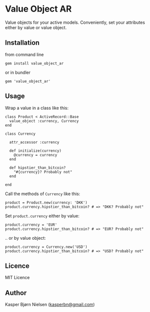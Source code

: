 # Value Object AR

Value objects for your active models. Conveniently, set your attributes either by value or value object.

## Installation

from command line

    gem install value_object_ar
    
or in bundler

    gem 'value_object_ar'

## Usage

Wrap a value in a class like this:

    class Product < ActiveRecord::Base
      value_object :currency, Currency
    end
    
    class Currency
      
      attr_accessor :currency
      
      def initialize(currency)
        @currency = currency
      end
      
      def hipstier_than_bitcoin?
        "#{currency}? Probably not"
      end

    end
    
Call the methods of `Currency` like this:

    product = Product.new(currency: 'DKK')
    product.currency.hipstier_than_bitcoin? # => "DKK? Probably not"

Set `product.currency` either by value:

    product.currency = 'EUR'
    product.currency.hipstier_than_bitcoin? # => "EUR? Probably not"
    
.. or by value object:
  
    product.currency = Currency.new('USD')
    product.currency.hipstier_than_bitcoin? # => "USD? Probably not"
  
## Licence

MIT Licence

## Author

Kasper Bjørn Nielsen (kasperbn@gmail.com)